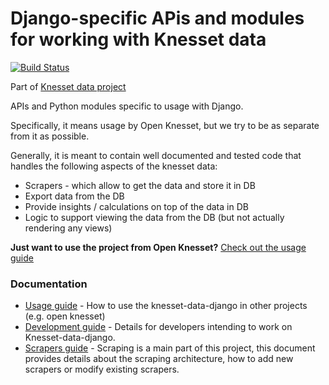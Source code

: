 # Django-specific APis and modules for working with Knesset data

[![Build Status](https://travis-ci.org/hasadna/knesset-data-django.svg?branch=master)](https://travis-ci.org/hasadna/knesset-data-django)

Part of [Knesset data project](https://github.com/hasadna/knesset-data/)

APIs and Python modules specific to usage with Django.

Specifically, it means usage by Open Knesset, but we try to be as separate from it as possible.

Generally, it is meant to contain well documented and tested code that handles the following aspects of the knesset data:

* Scrapers - which allow to get the data and store it in DB
* Export data from the DB
* Provide insights / calculations on top of the data in DB
* Logic to support viewing the data from the DB (but not actually rendering any views)

**Just want to use the project from Open Knesset?** [Check out the usage guide](/USAGE.md)

### Documentation

* [Usage guide](/USAGE.md) - How to use the knesset-data-django in other projects (e.g. open knesset)
* [Development guide](/DEVELOPMENT.md) - Details for developers intending to work on Knesset-data-django.
* [Scrapers guide](/SCRAPERS.md) - Scraping is a main part of this project, this document provides details about the scraping architecture, how to add new scrapers or modify existing scrapers.
